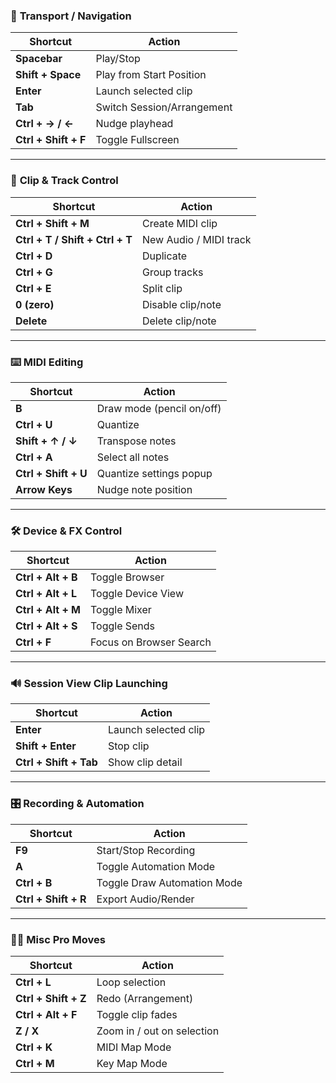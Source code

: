
### 🔁 **Transport / Navigation**

| Shortcut             | Action                     |
| -------------------- | -------------------------- |
| **Spacebar**         | Play/Stop                  |
| **Shift + Space**    | Play from Start Position   |
| **Enter**            | Launch selected clip       |
| **Tab**              | Switch Session/Arrangement |
| **Ctrl + → / ←**     | Nudge playhead             |
| **Ctrl + Shift + F** | Toggle Fullscreen          |

---

### 🧱 **Clip & Track Control**

| Shortcut                        | Action                 |
| ------------------------------- | ---------------------- |
| **Ctrl + Shift + M**            | Create MIDI clip       |
| **Ctrl + T / Shift + Ctrl + T** | New Audio / MIDI track |
| **Ctrl + D**                    | Duplicate              |
| **Ctrl + G**                    | Group tracks           |
| **Ctrl + E**                    | Split clip             |
| **0 (zero)**                    | Disable clip/note      |
| **Delete**                      | Delete clip/note       |

---

### ⌨️ **MIDI Editing**

| Shortcut             | Action                    |
| -------------------- | ------------------------- |
| **B**                | Draw mode (pencil on/off) |
| **Ctrl + U**         | Quantize                  |
| **Shift + ↑ / ↓**    | Transpose notes           |
| **Ctrl + A**         | Select all notes          |
| **Ctrl + Shift + U** | Quantize settings popup   |
| **Arrow Keys**       | Nudge note position       |

---

### 🛠️ **Device & FX Control**

| Shortcut           | Action                  |
| ------------------ | ----------------------- |
| **Ctrl + Alt + B** | Toggle Browser          |
| **Ctrl + Alt + L** | Toggle Device View      |
| **Ctrl + Alt + M** | Toggle Mixer            |
| **Ctrl + Alt + S** | Toggle Sends            |
| **Ctrl + F**       | Focus on Browser Search |

---

### 🔊 **Session View Clip Launching**

|Shortcut|Action|
|---|---|
|**Enter**|Launch selected clip|
|**Shift + Enter**|Stop clip|
|**Ctrl + Shift + Tab**|Show clip detail|

---

### 🎛️ **Recording & Automation**

|Shortcut|Action|
|---|---|
|**F9**|Start/Stop Recording|
|**A**|Toggle Automation Mode|
|**Ctrl + B**|Toggle Draw Automation Mode|
|**Ctrl + Shift + R**|Export Audio/Render|

---

### 🧙‍♂️ **Misc Pro Moves**

|Shortcut|Action|
|---|---|
|**Ctrl + L**|Loop selection|
|**Ctrl + Shift + Z**|Redo (Arrangement)|
|**Ctrl + Alt + F**|Toggle clip fades|
|**Z / X**|Zoom in / out on selection|
|**Ctrl + K**|MIDI Map Mode|
|**Ctrl + M**|Key Map Mode|
